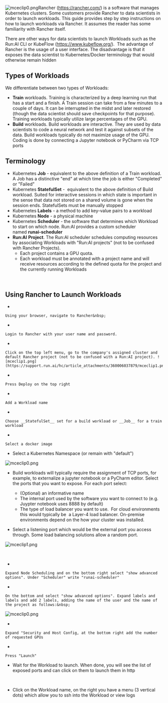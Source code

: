![mceclip0.png](https://support.run.ai/hc/article_attachments/360011852359/mceclip0.png)Rancher (<https://rancher.com/>) is a software that manages Kubernetes clusters. Some customers provide Rancher to data scientists in order to launch workloads. This guide provides step by step instructions on how to launch workloads via Rancher. It assumes the reader has some familiarity with Rancher itself.

<span style="font-family: -apple-system, BlinkMacSystemFont, 'Segoe UI', Helvetica, Arial, sans-serif;">There are other ways for data scientists to launch Workloads such as the Run:AI CLI or KubeFlow (<https://www.kubeflow.org/>).&nbsp; The advantage of Rancher is the usage of a user interface. The disadvantage is that it exposes the data scientist to Kubernetes/Docker terminology that would otherwise remain hidden</span>

## <span style="font-family: -apple-system, BlinkMacSystemFont, 'Segoe UI', Helvetica, Arial, sans-serif;">Types of Workloads&nbsp;</span>

<span style="font-family: -apple-system, BlinkMacSystemFont, 'Segoe UI', Helvetica, Arial, sans-serif;">We differentiate between two types of Workloads:</span>

*   <span style="font-family: -apple-system, BlinkMacSystemFont, 'Segoe UI', Helvetica, Arial, sans-serif;">__Train__ workloads. Training is characterized by a deep learning run that has a start and a finish. A Train session can take from a few minutes to a couple of days. It can be interrupted in the midst and later restored (though the data scientist should save checkpoints for that purpose). Training workloads typically utilize large percentages of the GPU.</span>
*   <span style="font-family: -apple-system, BlinkMacSystemFont, 'Segoe UI', Helvetica, Arial, sans-serif;">__Build__ workloads. Build workloads are interactive. They are used by data scientists to code a neural network and test it against subsets of the data. Build workloads typically do not maximize usage of the GPU. Coding is done by connecting a Jupyter notebook or PyCharm via TCP ports</span>

## <span style="font-family: -apple-system, BlinkMacSystemFont, 'Segoe UI', Helvetica, Arial, sans-serif;">Terminology</span>

<ul><li>
<font face="-apple-system, BlinkMacSystemFont, Segoe UI, Helvetica, Arial, sans-serif">Kubernetes <strong>Job</strong> - equivalent to the above definition of a Train workload. A Job has a </font>distinctive<font face="-apple-system, BlinkMacSystemFont, Segoe UI, Helvetica, Arial, sans-serif">&nbsp;"end" at which time the job is either "Completed" or "Failed"</font>
</li><li>Kubernetes <strong>StatefulSet</strong> -&nbsp;&nbsp;<font face="-apple-system, BlinkMacSystemFont, Segoe UI, Helvetica, Arial, sans-serif">equivalent to the above definition of Build workload. Suited for interactive sessions in which state is important in the sense that data not stored on a shared volume is gone when the session ends. StatefulSets must be manually stopped</font>
</li><li>Kubernetes <strong>Labels</strong> - a method to add key-value pairs to a workload</li><li>Kubernetes <strong>Node</strong> - a physical machine</li><li>Kubernetes <strong>Scheduler</strong> - the software that determines which Workload to start on which node. Run:AI provides a custom scheduler named&nbsp;<strong>runai-scheduler</strong>
</li><li>
<strong>Run:AI</strong> <strong>Project</strong>. The Run:AI scheduler schedules computing resources by associating Workloads with "Run:AI projects" (not to be confused with Rancher Projects).
<ul>
<li>Each project contains a GPU quota.</li>
<li>Each workload must be annotated with a project name and will receive resources according to the defined quota for the project and the currently running Workloads</li>
</ul>
</li></ul>
&nbsp;

## Using Rancher to Launch Workloads&nbsp;

*   
    
    Using your browser, navigate to Rancher&nbsp;
    
    
*   
    
    Login to Rancher with your user name and password.
    
    
*   
    
    Click on the top left menu, go to the company's assigned cluster and default Rancher project (not to be confused with a Run:AI project). ![mceclip1.png](https://support.run.ai/hc/article_attachments/360006037879/mceclip1.png)
    
    
*   
    
    Press Deploy on the top right
    
    
*   
    
    Add a Workload name
    
    
*   
    
    Choose __StatefulSet__ set for a build workload or __Job__ for a train workload
    
    
*   
    
    Select a docker image
    
    
*   Select a Kubernetes Namespace (or remain with "default")

![mceclip0.png](https://support.run.ai/hc/article_attachments/360011853579/mceclip0.png)

*   Build workloads will typically require the assignment of TCP ports, for example, to externalize a jupyter notebook or a PyCharm editor.&nbsp;Select the ports that you want to expose. For each port select:
    
    *   (Optional) an informative name
    *   The internal port used by the software you want to connect to (e.g. Juypter notebook uses 8888 by default)
    *   The type of load balancer you want to use.&nbsp; For cloud environments this would typically be&nbsp; a Layer-4 load balancer. On-premise environments depend on the how your cluster was installed.
    
    
    
*   Select a listening port which would be the external port you access through. Some load balancing solutions allow a random port.  
      
    

![mceclip1.png](https://support.run.ai/hc/article_attachments/360011852379/mceclip1.png)

&nbsp;

*   
    
    Expand Node Scheduling and on the bottom right select "show advanced options". Under "Scheduler" write "runai-scheduler"
    
    
*   
    
    On the bottom and select "show advanced options". Expand labels and labels and add 2 labels, adding the name of the user and the name of the project as follows:&nbsp;
    
    

![mceclip0.png](https://support.run.ai/hc/article_attachments/360007229340/mceclip0.png)

*   
    
    Expand "Security and Host Config, at the bottom right add the number of requested GPUs
    
    
*   
    
    Press "Launch"
    
    
*   Wait for the Workload to launch. When done, you will see the list of exposed ports and can click on them to launch them in http

&nbsp;

*   Click on the Workload name, on the right you have a menu (3 vertical dots) which allow you to ssh into the Workload or view logs